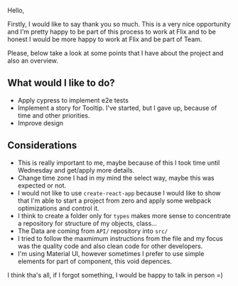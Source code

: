 Hello,

Firstly, I would like to say thank you so much. This is a very nice opportunity and I'm pretty happy to be part of this process to work at Flix and to be honest I would be more happy to work at Flix and be part of Team.

Please, below take a look at some points that I have about the project and also an overview.

## What would I like to do?
- Apply cypress to implement e2e tests
- Implement a story for Tooltip. I've started, but I gave up, because of time and other priorities.
- Improve design

## Considerations
- This is really important to me, maybe because of this I took time until Wednesday and get/apply more details.
- Change time zone I had in my mind the select way, maybe this was expected or not.
- I would not like to use `create-react-app` because I would like to show that I'm able to start a project from zero and apply some webpack optimizations and control it.
- I think to create a folder only for `types` makes more sense to concentrate a repository for structure of my objects, class...
- The Data are coming from `API/` repository into `src/`
- I tried to follow the maxmimum instructions from the file and my focus was the quality code and also clean code for other developers.
- I'm using Material UI, however sometimes I prefer to use simple elements for part of component, this void depences.

I think tha's all, if I forgot something, I would be happy to talk in person =)
